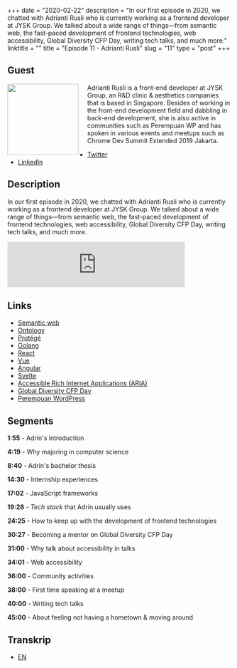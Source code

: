 +++
date = "2020-02-22"
description = "In our first episode in 2020, we chatted with Adrianti Rusli who is currently working as a frontend developer at JYSK Group. We talked about a wide range of things—from semantic web, the fast-paced development of frontend technologies, web accessibility, Global Diversity CFP Day, writing tech talks, and much more."
linktitle = ""
title = "Episode 11 - Adrianti Rusli"
slug = "11"
type = "post"
+++

## Guest

<img style="float: left; width: 160px; margin-right: 20px;" src="/img/ep11.jpg">

Adrianti Rusli is a front-end developer at JYSK Group, an R&D clinic & aesthetics companies that is based in Singapore. Besides of working in the front-end development field and dabbling in back-end development, she is also active in communities such as Perempuan WP and has spoken in various events and meetups such as Chrome Dev Summit Extended 2019 Jakarta.

- [Twitter](https://twitter.com/adriantirusli)
- [LinkedIn](https://www.linkedin.com/in/adrianti-rusli/)

## Description

In our first episode in 2020, we chatted with Adrianti Rusli who is currently working as a frontend developer at JYSK Group. We talked about a wide range of things—from semantic web, the fast-paced development of frontend technologies, web accessibility, Global Diversity CFP Day, writing tech talks, and much more.

<iframe src="https://anchor.fm/kartini-teknologi/embed/episodes/Episode-11---Ngobrolin-tentang-front-end-development--accessibility--dan-GDCFP2020-bareng-Adrianti-Rusli-eb0cd5" height="102px" width="400px" frameborder="0" scrolling="no"></iframe>

## Links

- [Semantic web](https://en.wikipedia.org/wiki/Semantic_Web)
- [Ontology](https://www.w3.org/standards/semanticweb/ontology)
- [Protégé](https://protege.stanford.edu/)
- [Golang](https://golang.org/)
- [React](https://reactjs.org/)
- [Vue](https://vuejs.org/)
- [Angular](https://angular.io/)
- [Svelte](https://svelte.dev/)
- [Accessible Rich Internet Applications (ARIA)](https://developer.mozilla.org/en-US/docs/Web/Accessibility/ARIA)
- [Global Diversity CFP Day](https://www.globaldiversitycfpday.com/)
- [Perempuan WordPress](https://twitter.com/perempuanwp)

## Segments

**1:55** - Adrin's introduction

**4:19** - Why majoring in computer science

**8:40** - Adrin's bachelor thesis

**14:30** - Internship experiences

**17:02** - JavaScript frameworks

**19:28** - _Tech stack_ that Adrin usually uses

**24:25** - How to keep up with the development of frontend technologies

**30:27** - Becoming a mentor on Global Diversity CFP Day

**31:00** - Why talk about accessibility in talks

**34:01** - Web accessibility

**36:00** - Community activities

**38:00** - First time speaking at a meetup

**40:00** - Writing tech talks

**45:00** - About feeling not having a hometown & moving around

## Transkrip

- [EN](transcript)
